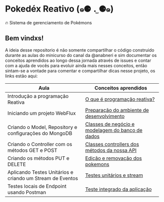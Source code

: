 # Pokedéx Reativo (๑⚈ ․̫ ⚈๑)
🔥 Sistema de gerenciamento de Pokémons

## Bem vindxs!
A ideia desse repositorio é não somente compartilhar o código construido durante as aulas do minicurso do canal da @anabneri e sim documentar os conceitos aprendidos ao longo dessa jornada através de issues e contar com a ajuda de vocês para evoluir ainda mais nesses conceitos, então sintam-se a vontade para comentar e compartilhar dicas nesse projeto, os links estão aqui:

Aula   | Conceitos aprendidos
--------- | ------
Introdução a programação Reativa| [O que é programação reativa?](https://github.com/leticiacamposs2/pokedex-reativo/issues/1)
Iniciando um projeto WebFlux | [Preparação do ambiente de desenvolvimento](https://github.com/leticiacamposs2/pokedex-reativo/issues/2)
Criando o Model, Repository e configurações do MongoDB | [Classes de negócio e modelagem do banco de dados](https://github.com/leticiacamposs2/pokedex-reativo/issues/3)
Criando o Controller com os métodos GET e POST | [Classes controllers dos métodos da nossa API](https://github.com/leticiacamposs2/pokedex-reativo/issues/4)
Criando os métodos PUT e DELETE | [Edição e removação dos pokemons](https://github.com/leticiacamposs2/pokedex-reativo/issues/5)
Aplicando Testes Unitários e criando um Stream de Eventos | [Testes unitários e stream](https://github.com/leticiacamposs2/pokedex-reativo/issues/6)
Testes locais de Endpoint usando Postman | [Teste integrado da aplicação](https://github.com/leticiacamposs2/pokedex-reativo/issues/7)

